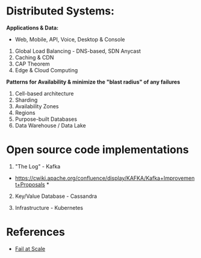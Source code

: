 # Distributed Systems:

**Applications & Data:** 

* Web, Mobile, API, Voice, Desktop & Console 

1. Global Load Balancing - DNS-based, SDN Anycast
2. Caching & CDN
3. CAP Theorem
4. Edge & Cloud Computing

**Patterns for Availability & minimize the **"blast radius"** of any failures**
1. Cell-based architecture
2. Sharding
3. Availability Zones
4. Regions
5. Purpose-built Databases
6. Data Warehouse / Data Lake

# Open source code implementations

1. "The Log" - Kafka
* https://cwiki.apache.org/confluence/display/KAFKA/Kafka+Improvement+Proposals
  * 

2. Key/Value Database - Cassandra

3. Infrastructure - Kubernetes

# References

* [Fail at Scale](https://queue.acm.org/detail.cfm?id=2839461)

